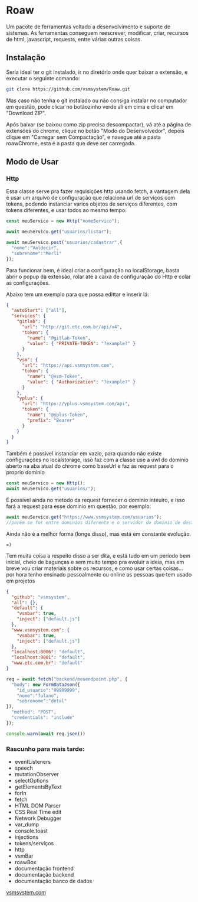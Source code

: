 # Roaw

Um pacote de ferramentas voltado a desenvolvimento e suporte de sistemas. As ferramentas conseguem reescrever, modificar, criar, recursos de html, javascript, requests, entre várias outras coisas.

## Instalação

Seria ideal ter o git instalado, ir no diretório onde quer baixar a extensão, e executar o seguinte comando:

```bash
git clone https://github.com/vsmsystem/Roaw.git
```

Mas caso não tenha o git instalado ou não consiga instalar no computador em questão, pode clicar no botãozinho verde ali em cima e clicar em "Download ZIP".

Após baixar (se baixou como zip precisa descompactar), vá até a página de extensões do chrome, clique no botão "Modo do Desenvolvedor", depois clique em "Carregar sem Compactação", e navegue até a pasta roawChrome, esta é a pasta que deve ser carregada.

## Modo de Usar

### Http

Essa classe serve pra fazer requisições http usando fetch, a vantagem dela é usar um arquivo de configuração que relaciona url de serviços com tokens, podendo instanciar varios objetos de serviços diferentes, com tokens diferentes, e usar todos ao mesmo tempo.

```js
const meuServico = new Http("nomeServico");
```

```js
await meuServico.get("usuarios/listar");
```

```js
await meuServico.post("usuarios/cadastrar",{
  "nome":"Valdecir",
  "sobrenome":"Merli"
});
```

Para funcionar bem, é ideal criar a configuração no localStorage, basta abrir o popup da extensão, rolar até a caixa de configuração do Http e colar as configurações.

Abaixo tem um exemplo para que possa edittar e inserir lá:



```json
{
  "autoStart": ["all"],
  "services": {
    "gitlab": {
      "url": "http://git.etc.com.br/api/v4",
      "token": {
        "name": "@gitlab-Token",
        "value": { "PRIVATE-TOKEN": "?example?" }
      }
    },
    "vsm": {
      "url": "https://api.vsmsystem.com",
      "token": {
        "name": "@vsm-Token",
        "value": { "Authorization": "?example?" }
      }
    },
    "yplus": {
      "url": "https://yplus.vsmsystem.com/api",
      "token": {
        "name": "@yplus-Token",
        "prefix": "Bearer"
      }
    }
  }
}
```
Também é possivel instanciar em vazio, para quando não existe configurações no localstorage, isso faz com a classe use a uwl do dominio aberto na aba atual do chrome como baseUrl e faz as request para o proprio dominio
```js
const meuServico = new Http();
await meuServico.get("usuarios/");
```

É possivel ainda no metodo da request fornecer o dominio inteuiro, e isso fará a request para esse dominio em questão, por exemplo:
```js
await meuServico.get("https://www.vsmsystem.com/usuarios");
//porém se for entre dominios diferente e o servidor do dominio de destino nao tiver configurado cors, vai acontecer o erro padrão de cors, mas a request funciona
```

Ainda não é a melhor forma (longe disso), mas está em constante evolução.

```
=)
```

Tem muita coisa a respeito disso a ser dita, e está tudo em um período bem inicial, cheio de bagunças e sem muito tempo pra evoluir a ideia, mas em breve vou criar materiais sobre os recursos, e como usar certas coisas... por hora tenho ensinado pessoalmente ou online as pessoas que tem usado em projetos

```json
{
  "github": "vsmsystem",
  "all": {},
  "default": {
    "vsmbar": true,
    "inject": ["default.js"]
  },
  "www.vsmsystem.com": {
    "vsmbar": true,
    "inject": ["default.js"]
  },
  "localhost:8006": "default",
  "localhost:9001": "default",
  "www.etc.com.br": "default"
}
```


```js
req = await fetch("backend/meuendpoint.php", {
  "body": new FormDataJson({
    "id_usuario":"99999999",
    "nome":"fulano",
    "sobrenome":"detal"
}),
  "method": "POST",
  "credentials": "include"
});

console.warn(await req.json())
```
### Rascunho para mais tarde:
- eventListeners
- speech
- mutationObserver
- selectOptions
- getElementsByText
- forIn
- fetch
- HTML DOM Parser
- CSS Real Time edit
- Network Debugger
- var_dump
- console.toast
- injections
- tokens/serviços
- http
- vsmBar
- roawBox
- documentação frontend
- documentação backend
- documentação banco de dados

[vsmsystem.com](https://www.vsmsystem.com/)

